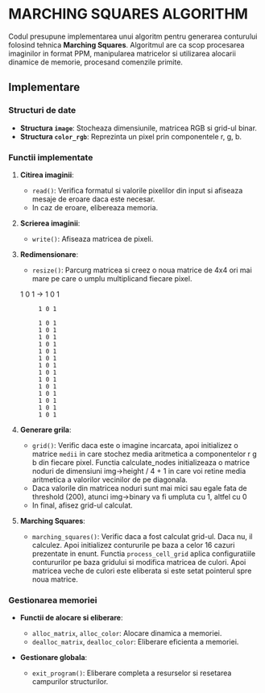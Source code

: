 # MARCHING SQUARES ALGORITHM

Codul presupune implementarea unui algoritm pentru generarea conturului
folosind tehnica **Marching Squares**. Algoritmul are ca scop
procesarea imaginilor in format PPM, manipularea matricelor si
utilizarea alocarii dinamice de memorie, procesand comenzile primite.

## Implementare

### Structuri de date

- **Structura `image`**: Stocheaza dimensiunile, matricea RGB si grid-ul binar.
- **Structura `color_rgb`**: Reprezinta un pixel prin componentele r, g, b.

### Functii implementate

1. **Citirea imaginii**:

   - `read()`: Verifica formatul si valorile pixelilor din input si afiseaza
     mesaje de eroare daca este necesar.
   - In caz de eroare, elibereaza memoria.

2. **Scrierea imaginii**:

   - `write()`: Afiseaza matricea de pixeli.

3. **Redimensionare**:

   - `resize()`: Parcurg matricea si creez o noua matrice de 4x4 ori mai mare
     pe care o umplu multiplicand fiecare pixel.

   1 0 1 -> 1 0 1

            1 0 1
            
            1 0 1
            1 0 1
            1 0 1
            1 0 1
            1 0 1
            1 0 1
            1 0 1
            1 0 1
            1 0 1
            1 0 1
            1 0 1
            1 0 1
            1 0 1
            1 0 1

4. **Generare grila**:

   - `grid()`: Verific daca este o imagine incarcata, apoi initializez
   o matrice `medii` in care stochez media aritmetica a componentelor
   r g b din fiecare pixel. Functia calculate_nodes initializeaza o
   matrice noduri de dimensiuni img->height / 4 + 1 in care voi retine
   media aritmetica a valorilor vecinilor de pe diagonala.
   - Daca valorile din matricea noduri sunt mai mici sau egale fata de
   threshold (200), atunci img->binary va fi umpluta cu 1, altfel cu 0
   - In final, afisez grid-ul calculat.

5. **Marching Squares**:
   - `marching_squares()`: Verific daca a fost calculat grid-ul. Daca nu, il
   calculez. Apoi initializez contururile pe baza a celor 16 cazuri prezentate
   in enunt. Functia `process_cell_grid` aplica configuratiile contururilor pe
   baza gridului si modifica matricea de culori. Apoi matricea veche de culori
   este eliberata si este setat pointerul spre noua matrice.

### Gestionarea memoriei

- **Functii de alocare si eliberare**:

  - `alloc_matrix`, `alloc_color`: Alocare dinamica a memoriei.
  - `dealloc_matrix`, `dealloc_color`: Eliberare eficienta a memoriei.

- **Gestionare globala**:
  - `exit_program()`: Eliberare completa a resurselor si resetarea
  campurilor structurilor.
